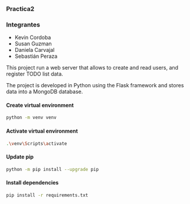### Practica2

### Integrantes
- Kevin Cordoba
- Susan Guzman
- Daniela Carvajal
- Sebastián Peraza
  
This project run a web server that allows to create and read users, and
register TODO list data.

The project is developed in Python using the Flask framework and stores data
into a MongoDB database.


#### Create virtual environment
```bash     
python -m venv venv
```

#### Activate virtual environment
```bash 
.\venv\Scripts\activate
```

#### Update pip
```bash
python -m pip install --upgrade pip
```

#### Install dependencies
```bash 
pip install -r requirements.txt
```

